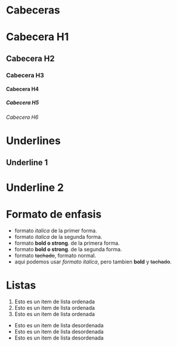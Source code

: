 # Cabeceras
# Cabecera H1
## Cabecera H2
### Cabecera H3
#### Cabecera H4
##### Cabecera H5
###### Cabecera H6


# Underlines
Underline 1
-----------

Underline 2
===========

# Formato de enfasis
- formato *italica* de la primer forma.
- formato _italica_ de la segunda forma.
- formato **bold o strong**. de la primera forma.
- formato __bold o strong__. de la segunda forma.
- formato ~~tachado~~, formato normal.
- aqui podemos usar *formato italica*,  pero tambien **bold** y ~~tachado~~.

# Listas
1. Esto es un item de lista ordenada
2. Esto es un item de lista ordenada
3. Esto es un item de lista ordenada

- Esto es un item de lista desordenada
- Esto es un item de lista desordenada
- Esto es un item de lista desordenada
